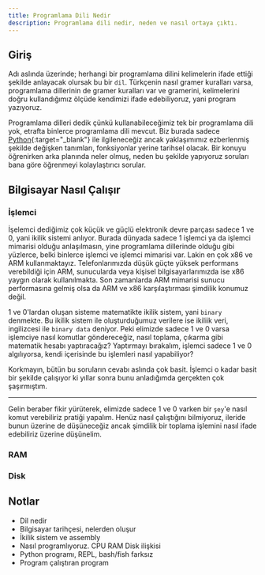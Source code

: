 ```yaml
---
title: Programlama Dili Nedir
description: Programlama dili nedir, neden ve nasıl ortaya çıktı.
---
```


## Giriş

Adı aslında üzerinde; herhangi bir programlama dilini kelimelerin ifade ettiği şekilde anlayacak
olursak bu bir `dil`. Türkçenin nasıl gramer kuralları varsa, programlama dillerinin de gramer
kuralları var ve gramerini, kelimelerini doğru kullandığımız ölçüde kendimizi ifade edebiliyoruz,
yani program yazıyoruz.

Programlama dilleri dedik çünkü kullanabileceğimiz tek bir programlama dili yok, etrafta binlerce
programlama dili mevcut. Biz burada sadece [Python][python]{:target="_blank"} ile ilgileneceğiz
ancak yaklaşımımız ezberlenmiş şekilde değişken tanımları, fonksiyonlar yerine tarihsel olacak. Bir konuyu öğrenirken arka planında neler olmuş, neden bu şekilde yapıyoruz soruları bana göre öğrenmeyi kolaylaştırıcı sorular.

[python]: https://www.python.org

## Bilgisayar Nasıl Çalışır

### İşlemci

İşelemci dediğimiz çok küçük ve güçlü elektronik devre parçası sadece 1 ve 0, yani ikilik sistemi
anlıyor. Burada dünyada sadece 1 işlemci ya da işlemci mimarisi olduğu anlaşılmasın, yine
programlama dillerinde olduğu gibi yüzlerce, belki binlerce işlemci ve işlemci mimarisi var. Lakin
en çok x86 ve ARM kullanmaktayız. Telefonlarımızda düşük güçte yüksek performans verebildiği için
ARM, sunucularda veya kişisel bilgisayarlarımızda ise x86 yaygın olarak kullanılmakta. Son
zamanlarda ARM mimarisi sunucu performasına gelmiş olsa da ARM ve x86 karşılaştırması şimdilik
konumuz değil.

1 ve 0'lardan oluşan sisteme matematikte ikilik sistem, yani `binary` denmekte. Bu ikilik sistem ile
oluşturduğumuz verilere ise ikiliik veri, ingilizcesi ile `binary data` deniyor. Peki elimizde
sadece 1 ve 0 varsa işlemciye nasıl komutlar göndereceğiz, nasıl toplama, çıkarma gibi matematik
hesabı yaptıracağız? Yaptırmayı bırakalım, işlemci sadece 1 ve 0 algılıyorsa, kendi içerisinde bu
işlemleri nasıl yapabiliyor?

Korkmayın, bütün bu soruların cevabı aslında çok basit. İşlemci o kadar basit bir şekilde çalışıyor
ki yıllar sonra bunu anladığımda gerçekten çok şaşırmıştım.

---

Gelin beraber fikir yürüterek, elimizde sadece 1 ve 0 varken bir `şey`'e nasıl komut verebiliriz
pratiği yapalım. Henüz nasıl çalıştığını bilmiyoruz, ileride bunun üzerine de düşüneceğiz ancak
şimdilik bir toplama işlemini nasıl ifade edebiliriz üzerine düşünelim.

### RAM

### Disk

## Notlar

- Dil nedir
- Bilgisayar tarihçesi, nelerden oluşur
- İkilik sistem ve assembly
- Nasıl programlıyoruz. CPU RAM Disk ilişkisi
- Python programı, REPL, bash/fish farksız
- Program çalıştıran program
